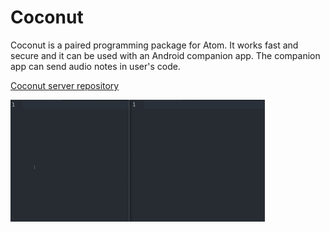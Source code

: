 # Coconut

Coconut is a paired programming package for Atom. It works fast and secure and it can be used with an Android companion app. The companion app can send audio notes in user's code.

[Coconut server repository](https://github.com/alexandruionascu/coconut_server)


![Coconut package demo](https://raw.githubusercontent.com/alexandruionascu/coconut/master/coconut_demo.gif)

